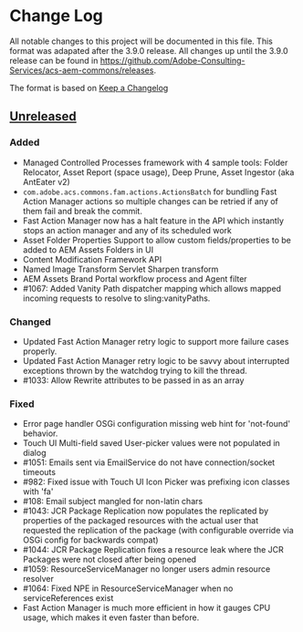 # Change Log

All notable changes to this project will be documented in this file. This format was adapated
after the 3.9.0 release. All changes up until the 3.9.0 release can be found in https://github.com/Adobe-Consulting-Services/acs-aem-commons/releases.

The format is based on [Keep a Changelog](http://keepachangelog.com/)

## [Unreleased]

[Unreleased]: https://github.com/Adobe-Consulting-Services/acs-aem-commons/compare/acs-aem-commons-3.9.0...HEAD

### Added

- Managed Controlled Processes framework with 4 sample tools: Folder Relocator, Asset Report (space usage), Deep Prune, Asset Ingestor (aka AntEater v2)
- `com.adobe.acs.commons.fam.actions.ActionsBatch` for bundling Fast Action Manager actions so multiple changes can be retried if any of them fail and break the commit.
- Fast Action Manager now has a halt feature in the API which instantly stops an action manager and any of its scheduled work
- Asset Folder Properties Support to allow custom fields/properties to be added to AEM Assets Folders in UI
- Content Modification Framework API
- Named Image Transform Servlet Sharpen transform 
- AEM Assets Brand Portal workflow process and Agent filter
- #1067: Added Vanity Path dispatcher mapping which allows mapped incoming requests to resolve to sling:vanityPaths.

### Changed

- Updated Fast Action Manager retry logic to support more failure cases properly.
- Updated Fast Action Manager retry logic to be savvy about interrupted exceptions thrown by the watchdog trying to kill the thread.
- #1033: Allow Rewrite attributes to be passed in as an array

### Fixed

- Error page handler OSGi configuration missing web hint for 'not-found' behavior.
- Touch UI Multi-field saved User-picker values were not populated in dialog 
- #1051: Emails sent via EmailService do not have connection/socket timeouts 
- #982: Fixed issue with Touch UI Icon Picker was prefixing icon classes with 'fa' 
- #108: Email subject mangled for non-latin chars
- #1043: JCR Package Replication now populates the replicated by properties of the packaged resources with the actual user that requested the replication of the package (with configurable override via OSGi config for backwards compat) 
- #1044: JCR Package Replication fixes a resource leak where the JCR Packages were not closed after being opened 
- #1059: ResourceServiceManager no longer users admin resource resolver
- #1064: Fixed NPE in ResourceServiceManager when no serviceReferences exist
- Fast Action Manager is much more efficient in how it gauges CPU usage, which makes it even faster than before.

<!---
 
### Removed

---->
